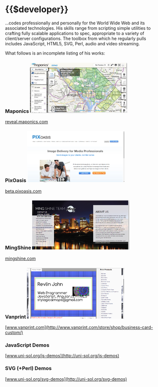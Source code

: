 {{$developer}}
======

...codes professionally and personally for the World Wide Web and its associated technologies. His skills range from scripting simple utilities to crafting fully scalable applications to spec, appropriate to a variety of client/server configurations. The toolbox from which he regularly pulls includes JavaScript, HTML5, SVG, Perl, audio and video streaming.

What follows is an incomplete listing of his works:

### Maponics ![Maponics](images/maponics.png)
[reveal.maponics.com](https://reveal.maponics.com/tutorial/)

### PixOasis ![PixOasis](images/pixoasis.png)
[beta.pixoasis.com](https://beta.pixoasis.com/)

### MingShine ![MingShine](images/mingshine.png)
[mingshine.com](http://mingshine.com/new_car_protection.html)

### Vanprint ![Vanprint](images/vanprint.png)
[www.vanprint.com](http://www.vanprint.com/store/shop/business-card-custom/)

### JavaScript Demos
[www.uni-sol.org/js-demos](http://uni-sol.org/js-demos)

### SVG (+Perl) Demos
[www.uni-sol.org/svg-demos](http://uni-sol.org/svg-demos)

